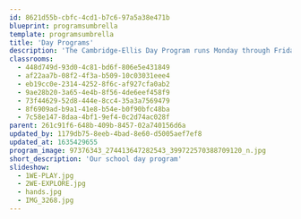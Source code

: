 ```yaml
---
id: 8621d55b-cbfc-4cd1-b7c6-97a5a38e471b
blueprint: programsumbrella
template: programsumbrella
title: 'Day Programs'
description: 'The Cambridge-Ellis Day Program runs Monday through Friday, from 8:30 a.m. until 3:00 p.m. (with an option for daily dismissal at noon). We serve toddlers and preschool age children in seven classrooms that are grouped according to development. The curriculum at Cambridge-Ellis School is designed to promote social and emotional, cognitive, and pre-literacy skills and to provide a foundation for the study of mathematics and science. We have great respect for children as thinkers and learners and value their contributions to joint investigations. We believe that children learn best through play, active participation and engagement with teachers, peers, and materials.'
classrooms:
  - 448d749d-93d0-4c81-bd6f-806e5e431849
  - af22aa7b-08f2-4f3a-b509-10c03031eee4
  - eb19cc0e-2314-4252-8f6c-af927cfa0ab2
  - 9ae28b20-3a65-4e4b-8f56-4de6eef458f9
  - 73f44629-52d8-444e-8cc4-35a3a7569479
  - 8f6909ad-b9a1-41e8-b54e-b0f90bfc48ba
  - 7c58e147-8daa-4bf1-9ef4-0c2d74ac028f
parent: 261c91f6-648b-409b-8457-02a740156d6a
updated_by: 1179db75-8eeb-4bad-8e60-d5005aef7ef8
updated_at: 1635429655
program_image: 97376343_274413647282543_399722570388709120_n.jpg
short_description: 'Our school day program'
slideshow:
  - 1WE-PLAY.jpg
  - 2WE-EXPLORE.jpg
  - hands.jpg
  - IMG_3268.jpg
---
```


